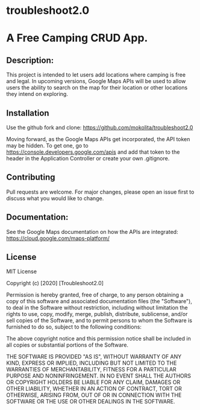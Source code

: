 # troubleshoot2.0

# A Free Camping CRUD App.

## Description:
This project is intended to let users add locations where camping is free and legal. In upcoming versions, Google Maps APIs will be used to allow users the ability to search on the map for their location or other locations they intend on exploring.

## Installation 
Use the github fork and clone: 
https://github.com/mokolita/troubleshoot2.0

Moving forward, as the Google Maps APIs get incorporated, the API token may be hidden. To get one, go to https://console.developers.google.com/apis and add that token to the header in the Application Controller or create your own .gitignore.

## Contributing
Pull requests are welcome. For major changes, please open an issue first to discuss what you would like to change.

## Documentation:
See the Google Maps documentation on how the APIs are integrated: https://cloud.google.com/maps-platform/ 

## License 

MIT License

Copyright (c) [2020] [Troubleshoot2.0]

Permission is hereby granted, free of charge, to any person obtaining a copy
of this software and associated documentation files (the "Software"), to deal
in the Software without restriction, including without limitation the rights
to use, copy, modify, merge, publish, distribute, sublicense, and/or sell
copies of the Software, and to permit persons to whom the Software is
furnished to do so, subject to the following conditions:

The above copyright notice and this permission notice shall be included in all
copies or substantial portions of the Software.

THE SOFTWARE IS PROVIDED "AS IS", WITHOUT WARRANTY OF ANY KIND, EXPRESS OR
IMPLIED, INCLUDING BUT NOT LIMITED TO THE WARRANTIES OF MERCHANTABILITY,
FITNESS FOR A PARTICULAR PURPOSE AND NONINFRINGEMENT. IN NO EVENT SHALL THE
AUTHORS OR COPYRIGHT HOLDERS BE LIABLE FOR ANY CLAIM, DAMAGES OR OTHER
LIABILITY, WHETHER IN AN ACTION OF CONTRACT, TORT OR OTHERWISE, ARISING FROM,
OUT OF OR IN CONNECTION WITH THE SOFTWARE OR THE USE OR OTHER DEALINGS IN THE
SOFTWARE.

